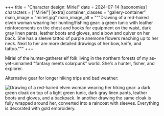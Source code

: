 +++
title = "Character design: Miriel"
date = 2024-07-14
[taxonomies]
characters = ["Miriel"]
[extra]
container_classes = "gallery-container"
main_image = "miriel.jpg"
main_image_alt = """Drawing of a red-haired elven woman wearing her hunting/fishing gear:
a green tunic with leather reinforcements on the chest and hooks for equipment on the waist,
dark gray linen pants, leather boots and gloves, and a bow and quiver on her back.
She has a sleeve tattoo of purple anemone flowers reaching up to her neck.
Next to her are more detailed drawings of her bow, knife, and tattoo."""
+++

Miriel of the hunter-gatherer elf folk living in the northern forests
of my as-yet-unnamed "fantasy meets solarpunk" world.
She's a hunter, fisher, and explorer.

<!-- more -->

Alternative gear for longer hiking trips and bad weather:

![Drawing of a red-haired elven woman wearing her hiking gear:
a dark green cloak on top of a light green tunic, dark gray linen pants,
leather boots and gloves, and a backpack.
In another drawing the same cloak is fully wrapped around her,
converted into a raincoat with sleeves. Everything is decorated with gold embroidery.
](miriel_hiking.jpg)
